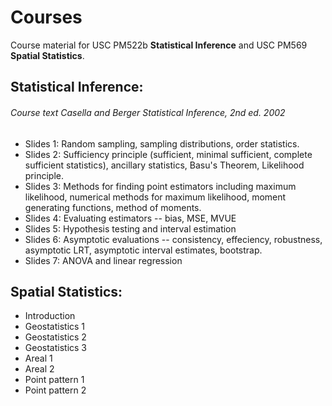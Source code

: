# Courses
Course material for USC PM522b **Statistical Inference** and USC PM569 **Spatial Statistics**.
## **Statistical Inference**: 
###### Course text Casella and Berger Statistical Inference, 2nd ed. 2002
  * Slides 1: Random sampling, sampling distributions, order statistics.
  * Slides 2: Sufficiency principle (sufficient, minimal sufficient, complete sufficient statistics), ancillary statistics, Basu's Theorem, Likelihood principle.
  * Slides 3: Methods for finding point estimators including maximum likelihood, numerical methods for maximum likelihood, moment generating functions, method of moments.
  * Slides 4: Evaluating estimators -- bias, MSE, MVUE
  * Slides 5: Hypothesis testing and interval estimation
  * Slides 6: Asymptotic evaluations -- consistency, effeciency, robustness, asymptotic LRT, asymptotic interval estimates, bootstrap.
  * Slides 7: ANOVA and linear regression
  
## **Spatial Statistics**:
  * Introduction
  * Geostatistics 1
  * Geostatistics 2
  * Geostatistics 3
  * Areal 1
  * Areal 2
  * Point pattern 1
  * Point pattern 2
